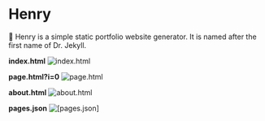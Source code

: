 # Henry
💉 Henry is a simple static portfolio website generator. It is named after the first name of Dr. Jekyll.

**index.html**
![index.html](https://i.imgur.com/sM94LjM.png)

**page.html?i=0**
![page.html](https://i.imgur.com/SisLh4R.png)

**about.html**
![about.html](https://i.imgur.com/DoKNNEN.png)

**pages.json**
![[pages.json]](https://i.imgur.com/I5AeBcu.png)